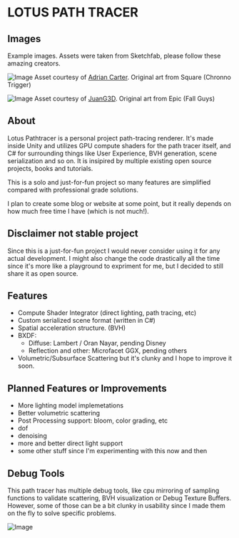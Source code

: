 <!--
    This file is a part of Lotus Path Tracer open source project.
    Copyright (c) 2024+ by Leo Rinato (aka Ariel Arias or Lotus) - All rights reserved.

    This software was written for educational purposes and uses the MIT license.

    Feel free to reach me out at leo.rinato@gmail.com
-->

# LOTUS PATH TRACER

## Images
Example images. Assets were taken from Sketchfab, please follow these amazing creators.

![Image](https://i.gyazo.com/e9c05f5d889de62d63dc34dfc88335c4.jpg)
Asset courtesy of [Adrian Carter](https://sketchfab.com/Adrian.Carter3D).
Original art from Square (Chronno Trigger)

![Image](https://i.gyazo.com/7d521643791533d8e780414af6f43ecf.jpg)
Asset courtesy of [JuanG3D](https://sketchfab.com/juang3d).
Original art from Epic (Fall Guys)

## About

Lotus Pathtracer is a personal project path-tracing renderer. It's made inside Unity and utilizes GPU compute shaders for the path tracer itself, and C# for surrounding things like User Experience, BVH generation, scene serialization and so on.
It is insipired by multiple existing open source projects, books and tutorials.

This is a solo and just-for-fun project so many features are simplified compared with professional grade solutions.

I plan to create some blog or website at some point, but it really depends on how much free time I have (which is not much!).

## Disclaimer not stable project

Since this is a just-for-fun project I would never consider using it for any actual development. I might also change the code drastically all the time since it's more like a playground to expriment for me, but I decided to still share it as open source.


## Features

  - Compute Shader Integrator (direct lighting, path tracing, etc)
  - Custom serialized scene format (written in C#)
  - Spatial acceleration structure. (BVH)
  - BXDF:
    - Diffuse: Lambert / Oran Nayar, pending Disney
    - Reflection and other: Microfacet GGX, pending others     
  - Volumetric/Subsurface Scattering but it's clunky and I hope to improve it soon.

## Planned Features or Improvements
 - More lighting model implemetations 
 - Better volumetric scattering
 - Post Processing support: bloom, color grading, etc
 - dof 
 - denoising
 - more and better direct light support
 - some other stuff since I'm experimenting with this now and then

## Debug Tools

This path tracer has multiple debug tools, like cpu mirroring of sampling functions to validate scattering, BVH visualization or Debug Texture Buffers.
However, some of those can be a bit clunky in usability since I made them on the fly to solve specific problems.

![Image](https://i.gyazo.com/f79b35bbffe64187766246a746e5105e.png)
 
